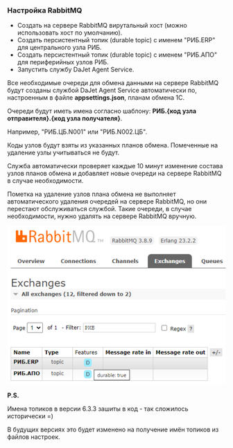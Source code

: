 ### Настройка RabbitMQ

- Создать на сервере RabbitMQ вирутальный хост (можно использовать хост по умолчанию).
- Создать персистентный топик (durable topic) с именем "РИБ.ERP" для центрального узла РИБ.
- Создать персистентный топик (durable topic) с именем "РИБ.АПО" для периферийных узлов РИБ.
- Запустить службу DaJet Agent Service.

Все необходимые очереди для обмена данными на сервере RabbitMQ будут созданы службой
DaJet Agent Service автоматически по, настроенным в файле **appsettings.json**, планам обмена 1С.

Очереди будут иметь имена согласно шаблону: **РИБ.{код узла отправителя}.{код узла получателя}**.

Например, "РИБ.ЦБ.N001" или "РИБ.N002.ЦБ".

Коды узлов будут взяты из указанных планов обмена. Помеченные на удаление узлы учитываться не будут.

Служба автоматически проверяет каждые 10 минут изменение состава узлов планов обмена и добавляет
новые очереди на сервере RabbitMQ в случае необходимости.

Пометка на удаление узлов плана обмена не выполняет автоматического удаления очередей
на сервере RabbitMQ, но они перестают обслуживаться службой. Такие очереди, в случае
необходимости, нужно удалять на сервере RabbitMQ вручную.

![](https://github.com/zhichkin/dajet-agent/blob/main/doc/images/rabbitmq-topics.png)

**P.S.**

Имена топиков в версии 6.3.3 зашиты в код - так сложилось исторически =)

В будущих версиях это будет изменено на получение имён топиков из файлов настроек.